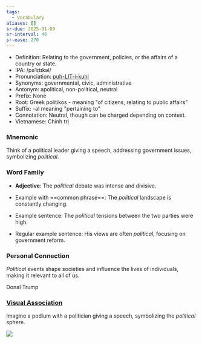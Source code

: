```yaml
---
tags:
  - Vocabulary
aliases: []
sr-due: 2025-01-09
sr-interval: 46
sr-ease: 270
---
```

- Definition: Relating to the government, policies, or the affairs of a country or state.
- IPA: /pəˈlɪtɪkəl/
- Pronunciation: [puh-LIT-i-kuhl](https://www.google.com/search?q=how+to+pronounce+political)
- Synonyms: governmental, civic, administrative
- Antonym: apolitical, non-political, neutral
- Prefix: None
- Root: Greek politikos - meaning "of citizens, relating to public affairs"
- Suffix: -al meaning "pertaining to"
- Connotation: Neutral, though can be charged depending on context.
- Vietnamese: Chính trị

### Mnemonic

Think of a political leader giving a speech, addressing government issues, symbolizing *political*.

### Word Family

- **Adjective**: The *political* debate was intense and divisive.
  
- Example with ==common phrase==: The *political* landscape is constantly changing.
- Example sentence: The *political* tensions between the two parties were high.
- Regular example sentence: His views are often *political*, focusing on government reform.

### Personal Connection

*Political* events shape societies and influence the lives of individuals, making it relevant to all of us.

Donal Trump

### [Visual Association](https://www.google.com/search?tbm=isch&q=political)

Imagine a podium with a politician giving a speech, symbolizing the *political* sphere.

![](https://media.vneconomy.vn/w800/images/upload/2024/11/06/election-donald-trump-ap-lv-2409.jpg)